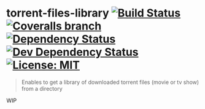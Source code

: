 # torrent-files-library [![Build Status](https://img.shields.io/travis/jy95/torrent-files-library.svg)](https://travis-ci.org/jy95/torrent-files-library)  [![Coveralls branch](https://img.shields.io/coveralls/jy95/torrent-files-library/master.svg)](https://coveralls.io/github/jy95/torrent-files-library?branch=master) [![Dependency Status](https://img.shields.io/david/jy95/torrent-files-library.svg)](https://david-dm.org/jy95/torrent-files-library)  [![Dev Dependency Status](https://img.shields.io/david/dev/jy95/torrent-files-library.svg)](https://david-dm.org/jy95/torrent-files-library?type=dev) [![License: MIT](https://img.shields.io/badge/License-MIT-yellow.svg)](https://opensource.org/licenses/MIT)
> Enables to get a library of downloaded torrent files (movie or tv show) from a directory

WIP